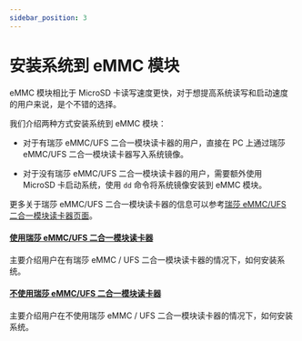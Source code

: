 ```yaml
---
sidebar_position: 3
---
```


# 安装系统到 eMMC 模块

eMMC 模块相比于 MicroSD 卡读写速度更快，对于想提高系统读写和启动速度的用户来说，是个不错的选择。

我们介绍两种方式安装系统到 eMMC 模块：

- 对于有瑞莎 eMMC/UFS 二合一模块读卡器的用户，直接在 PC 上通过瑞莎 eMMC/UFS 二合一模块读卡器写入系统镜像。

- 对于没有瑞莎 eMMC/UFS 二合一模块读卡器的用户，需要额外使用 MicroSD 卡启动系统，使用 `dd` 命令将系统镜像安装到 eMMC 模块。

更多关于瑞莎 eMMC/UFS 二合一模块读卡器的信息可以参考[瑞莎 eMMC/UFS 二合一模块读卡器页面](https://radxa.com/products/accessories/emmc-ufs-module-reader)。

#### [使用瑞莎 eMMC/UFS 二合一模块读卡器](/cubie/a7a/getting-started/install-system/emmc-system/reader)

主要介绍用户在有瑞莎 eMMC / UFS 二合一模块读卡器的情况下，如何安装系统。

#### [不使用瑞莎 eMMC/UFS 二合一模块读卡器](/cubie/a7a/getting-started/install-system/emmc-system/no-reader)

主要介绍用户在不使用瑞莎 eMMC / UFS 二合一模块读卡器的情况下，如何安装系统。
